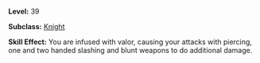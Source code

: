 <!-- TITLE: Skill: Valor -->

**Level:** 39

**Subclass:** [Knight](knight)

**Skill Effect:**  You are infused with valor, causing your attacks with piercing, one and two handed slashing and blunt weapons to do additional damage.